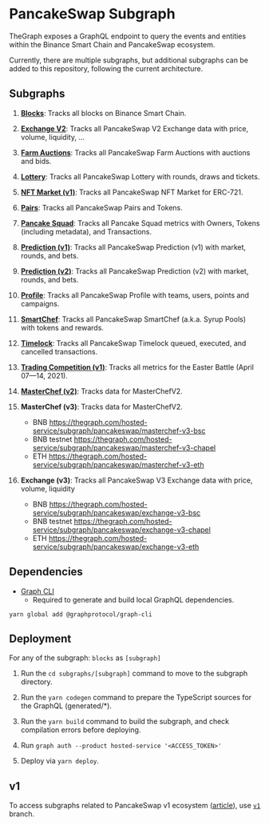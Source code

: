 # PancakeSwap Subgraph

TheGraph exposes a GraphQL endpoint to query the events and entities within the Binance Smart Chain and PancakeSwap ecosystem.

Currently, there are multiple subgraphs, but additional subgraphs can be added to this repository, following the current architecture.

## Subgraphs

1. **[Blocks](https://thegraph.com/legacy-explorer/subgraph/pancakeswap/blocks)**: Tracks all blocks on Binance Smart Chain.

2. **[Exchange V2](https://nodereal.io/meganode/api-marketplace/pancakeswap-graphql)**: Tracks all PancakeSwap V2 Exchange data with price, volume, liquidity, ...

3. **[Farm Auctions](https://thegraph.com/legacy-explorer/subgraph/pancakeswap/farm-auctions)**: Tracks all PancakeSwap Farm Auctions with auctions and bids.

4. **[Lottery](https://thegraph.com/legacy-explorer/subgraph/pancakeswap/lottery)**: Tracks all PancakeSwap Lottery with rounds, draws and tickets.

5. **[NFT Market (v1)](https://thegraph.com/legacy-explorer/subgraph/pancakeswap/nft-market)**: Tracks all PancakeSwap NFT Market for ERC-721.

6. **[Pairs](https://thegraph.com/legacy-explorer/subgraph/pancakeswap/pairs)**: Tracks all PancakeSwap Pairs and Tokens.

7. **[Pancake Squad](https://thegraph.com/legacy-explorer/subgraph/pancakeswap/pancake-squad)**: Tracks all Pancake Squad metrics with Owners, Tokens (including metadata), and Transactions.

8. **[Prediction (v1)](https://thegraph.com/legacy-explorer/subgraph/pancakeswap/prediction)**: Tracks all PancakeSwap Prediction (v1) with market, rounds, and bets.

9. **[Prediction (v2)](https://thegraph.com/legacy-explorer/subgraph/pancakeswap/prediction-v2)**: Tracks all PancakeSwap Prediction (v2) with market, rounds, and bets.

10. **[Profile](https://thegraph.com/legacy-explorer/subgraph/pancakeswap/profile)**: Tracks all PancakeSwap Profile with teams, users, points and campaigns.

11. **[SmartChef](https://thegraph.com/legacy-explorer/subgraph/pancakeswap/smartchef)**: Tracks all PancakeSwap SmartChef (a.k.a. Syrup Pools) with tokens and rewards.

12. **[Timelock](https://thegraph.com/legacy-explorer/subgraph/pancakeswap/timelock)**: Tracks all PancakeSwap Timelock queued, executed, and cancelled transactions.

13. **[Trading Competition (v1)](https://thegraph.com/legacy-explorer/subgraph/pancakeswap/trading-competition-v1)**: Tracks all metrics for the Easter Battle (April 07—14, 2021).

14. **[MasterChef (v2)](https://thegraph.com/hosted-service/subgraph/pancakeswap/masterchef-v2)**: Tracks data for MasterChefV2.

15. **MasterChef (v3)**: Tracks data for MasterChefV2.
    - BNB https://thegraph.com/hosted-service/subgraph/pancakeswap/masterchef-v3-bsc
    - BNB testnet https://thegraph.com/hosted-service/subgraph/pancakeswap/masterchef-v3-chapel
    - ETH https://thegraph.com/hosted-service/subgraph/pancakeswap/masterchef-v3-eth

16. **Exchange (v3)**: Tracks all PancakeSwap V3 Exchange data with price, volume, liquidity
    - BNB https://thegraph.com/hosted-service/subgraph/pancakeswap/exchange-v3-bsc
    - BNB testnet https://thegraph.com/hosted-service/subgraph/pancakeswap/exchange-v3-chapel
    - ETH https://thegraph.com/hosted-service/subgraph/pancakeswap/exchange-v3-eth


## Dependencies

- [Graph CLI](https://github.com/graphprotocol/graph-cli)
    - Required to generate and build local GraphQL dependencies.

```shell
yarn global add @graphprotocol/graph-cli
```

## Deployment

For any of the subgraph: `blocks` as `[subgraph]`

1. Run the `cd subgraphs/[subgraph]` command to move to the subgraph directory.

2. Run the `yarn codegen` command to prepare the TypeScript sources for the GraphQL (generated/*).

3. Run the `yarn build` command to build the subgraph, and check compilation errors before deploying.

4. Run `graph auth --product hosted-service '<ACCESS_TOKEN>'`

5. Deploy via `yarn deploy`.

## v1

To access subgraphs related to PancakeSwap v1 ecosystem ([article](https://pancakeswap.medium.com/the-great-migration-vote-4093cb3edf23)), use [`v1`](https://github.com/pancakeswap/pancake-subgraph/tree/v1) branch.
